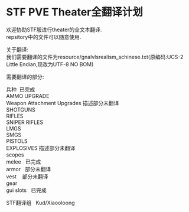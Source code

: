 # STF PVE Theater全翻译计划

欢迎协助STF服进行theater的全文本翻译.  
repsitory中的文件可以随意使用.

关于翻译:   
我们需要翻译的文件为resource/gnalvlsrealism_schinese.txt(原编码:UCS-2 Little Endian,现改为UTF-8 NO BOM)

需要翻译的部分:

兵种  已完成     
AMMO UPGRADE        
Weapon Attachment Upgrades 描述部分未翻译      
SHOTGUNS    
RIFLES  
SNIPER RIFLES   
LMGS    
SMGS    
PISTOLS     
EXPLOSIVES 描述部分未翻译      
scopes      
melee   已完成     
armor   部分未翻译       
vest    部分未翻译       
gear    
gui slots   已完成

STF翻译组   
Kud/Xiaooloong
